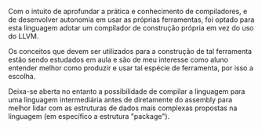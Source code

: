 
Com o intuito de aprofundar a prática e conhecimento de compiladores, e  de
desenvolver autonomia em usar as próprias ferramentas, foi optado para esta
linguagem adotar um compilador de construção própria em vez do uso do LLVM.

Os conceitos que devem ser utilizados para a construção de tal ferramenta estão
sendo estudados em aula e são de meu interesse como aluno entender melhor como
produzir e usar tal espécie de ferramenta, por isso a escolha.

Deixa-se aberta no entanto a possibilidade de compilar a linguagem para uma
linguagem intermediária antes de diretamente do assembly para melhor lidar com
as estruturas de dados mais complexas propostas na linguagem (em específico a
  estrutura "package").
